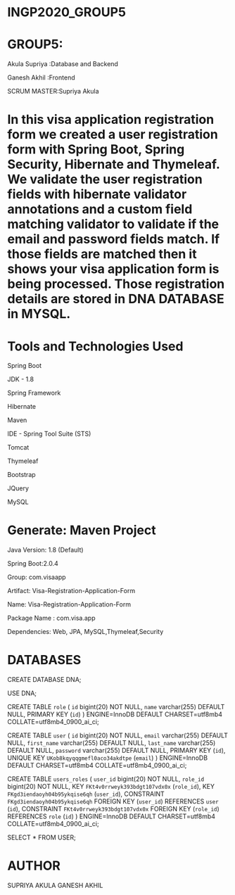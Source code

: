 # INGP2020_GROUP5
# GROUP5:
Akula Supriya :Database and Backend

Ganesh Akhil :Frontend
        
SCRUM MASTER:Supriya Akula

# In this visa application registration form we created a user registration form with Spring Boot, Spring Security, Hibernate and Thymeleaf. We validate the user registration fields with hibernate validator annotations and a custom field matching validator to validate if the email and password fields match. If those fields are matched then it shows your visa application form is being processed. Those registration details are stored in DNA DATABASE in MYSQL.

# Tools and Technologies Used
Spring Boot 

JDK - 1.8

Spring Framework 

Hibernate 

Maven 

IDE - Spring Tool Suite (STS)

Tomcat 

Thymeleaf 

Bootstrap 

JQuery 

MySQL 

# Generate: Maven Project
Java Version: 1.8 (Default)

Spring Boot:2.0.4

Group: com.visaapp

Artifact: Visa-Registration-Application-Form

Name: Visa-Registration-Application-Form

Package Name : com.visa.app

Dependencies: Web, JPA, MySQL,Thymeleaf,Security

# DATABASES
CREATE DATABASE DNA;

USE DNA;


CREATE TABLE `role` (
  `id` bigint(20) NOT NULL,
  `name` varchar(255) DEFAULT NULL,
  PRIMARY KEY (`id`)
) ENGINE=InnoDB DEFAULT CHARSET=utf8mb4 COLLATE=utf8mb4_0900_ai_ci;



CREATE TABLE `user` (
  `id` bigint(20) NOT NULL,
  `email` varchar(255) DEFAULT NULL,
  `first_name` varchar(255) DEFAULT NULL,
  `last_name` varchar(255) DEFAULT NULL,
  `password` varchar(255) DEFAULT NULL,
  PRIMARY KEY (`id`),
  UNIQUE KEY `UKob8kqyqqgmefl0aco34akdtpe` (`email`)
) ENGINE=InnoDB DEFAULT CHARSET=utf8mb4 COLLATE=utf8mb4_0900_ai_ci;




CREATE TABLE `users_roles` (
  `user_id` bigint(20) NOT NULL,
  `role_id` bigint(20) NOT NULL,
  KEY `FKt4v0rrweyk393bdgt107vdx0x` (`role_id`),
  KEY `FKgd3iendaoyh04b95ykqise6qh` (`user_id`),
  CONSTRAINT `FKgd3iendaoyh04b95ykqise6qh` FOREIGN KEY (`user_id`) REFERENCES `user` (`id`),
  CONSTRAINT `FKt4v0rrweyk393bdgt107vdx0x` FOREIGN KEY (`role_id`) REFERENCES `role` (`id`)
) ENGINE=InnoDB DEFAULT CHARSET=utf8mb4 COLLATE=utf8mb4_0900_ai_ci;

SELECT * FROM USER;

# AUTHOR
SUPRIYA AKULA
GANESH AKHIL

